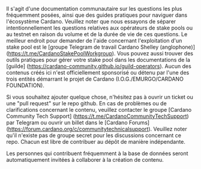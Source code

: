 
Il s'agit d'une documentation communautaire sur les questions les plus fréquemment posées, ainsi que des guides pratiques pour naviguer dans l'écosystème Cardano.
Veuillez noter que nous essayons de séparer intentionnellement les questions relatives aux opérateurs de stake pools ou au testnet en raison du volume et de la durée de vie de ces questions. Le meilleur endroit pour demander de l'aide concernant l'exploitation d'un stake pool est le [groupe Telegram de travail Cardano Shelley (anglophone)] (https://t.me/CardanoStakePoolWorkgroup). Vous pouvez aussi trouver des outils pratiques pour gérer votre stake pool dans les documentations de la [guilde] (https://cardano-community.github.io/guild-operators).
Aucun des contenus créés ici n'est officiellement sponsorisé ou détenu par l'une des trois entités démarrant le projet de Cardano (I.O.G./EMURGO/CARDANO FOUNDATION).

Si vous souhaitez ajouter quelque chose, n'hésitez pas à ouvrir un ticket ou une "pull request" sur le repo github.
En cas de problèmes ou de clarifications concernant le contenu, veuillez contacter le groupe [Cardano Community Tech Support] (https://t.me/CardanoCommunityTechSupport) par Telegram ou ouvrir un billet dans le [Cardano Forums] (https://forum.cardano.org/c/communitytechnicalsupport). Veuillez noter qu'il n'existe pas de groupe secret pour les discussions concernant ce repo. Chacun est libre de contribuer au dépôt de manière indépendante.

Les personnes qui contribuent fréquemment à la base de données seront automatiquement invitées à collaborer à la création de contenu.
